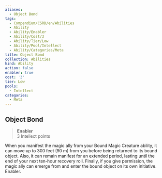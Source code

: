 ```yaml
---
aliases:
  - Object Bond
tags:
  - Compendium/CSRD/en/Abilities
  - Ability
  - Ability/Enabler
  - Ability/Cost/3
  - Ability/Tier/Low
  - Ability/Pool/Intellect
  - Ability/Categories/Meta
title: Object Bond
collection: Abilities
kind: Ability
action: false
enabler: true
cost: '3'
tier: Low
pools:
  - Intellect
categories:
  - Meta
---
```

## Object Bond  
>**Enabler**  
>3 Intellect points
  
When you manifest the magic ally from your Bound Magic Creature ability, it can move up to 300 feet (90 m) from you before being returned to its bound object. Also, it can remain manifest for an extended period, lasting until the end of your next ten-hour recovery roll. Finally, if you give permission, the magic ally can emerge from and enter the bound object on its own initiative. Enabler.